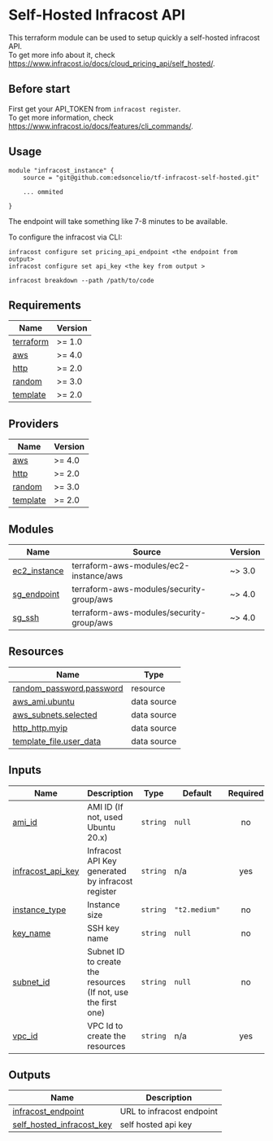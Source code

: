 # Self-Hosted Infracost API

This terraform module can be used to setup quickly a self-hosted infracost API.   
To get more info about it, check https://www.infracost.io/docs/cloud_pricing_api/self_hosted/.


## Before start
First get your API_TOKEN from `infracost register`.   
To get more information, check https://www.infracost.io/docs/features/cli_commands/.

## Usage
```hcl
module "infracost_instance" {
    source = "git@github.com:edsoncelio/tf-infracost-self-hosted.git"

    ... ommited

}
```
The endpoint will take something like 7-8 minutes to be available.

To configure the infracost via CLI:
```shell
infracost configure set pricing_api_endpoint <the endpoint from output>
infracost configure set api_key <the key from output >

infracost breakdown --path /path/to/code
```

## Requirements

| Name | Version |
|------|---------|
| <a name="requirement_terraform"></a> [terraform](#requirement\_terraform) | >= 1.0 |
| <a name="requirement_aws"></a> [aws](#requirement\_aws) | >= 4.0 |
| <a name="requirement_http"></a> [http](#requirement\_http) | >= 2.0 |
| <a name="requirement_random"></a> [random](#requirement\_random) | >= 3.0 |
| <a name="requirement_template"></a> [template](#requirement\_template) | >= 2.0 |

## Providers

| Name | Version |
|------|---------|
| <a name="provider_aws"></a> [aws](#provider\_aws) | >= 4.0 |
| <a name="provider_http"></a> [http](#provider\_http) | >= 2.0 |
| <a name="provider_random"></a> [random](#provider\_random) | >= 3.0 |
| <a name="provider_template"></a> [template](#provider\_template) | >= 2.0 |

## Modules

| Name | Source | Version |
|------|--------|---------|
| <a name="module_ec2_instance"></a> [ec2\_instance](#module\_ec2\_instance) | terraform-aws-modules/ec2-instance/aws | ~> 3.0 |
| <a name="module_sg_endpoint"></a> [sg\_endpoint](#module\_sg\_endpoint) | terraform-aws-modules/security-group/aws | ~> 4.0 |
| <a name="module_sg_ssh"></a> [sg\_ssh](#module\_sg\_ssh) | terraform-aws-modules/security-group/aws | ~> 4.0 |

## Resources

| Name | Type |
|------|------|
| [random_password.password](https://registry.terraform.io/providers/hashicorp/random/latest/docs/resources/password) | resource |
| [aws_ami.ubuntu](https://registry.terraform.io/providers/hashicorp/aws/latest/docs/data-sources/ami) | data source |
| [aws_subnets.selected](https://registry.terraform.io/providers/hashicorp/aws/latest/docs/data-sources/subnets) | data source |
| [http_http.myip](https://registry.terraform.io/providers/hashicorp/http/latest/docs/data-sources/http) | data source |
| [template_file.user_data](https://registry.terraform.io/providers/hashicorp/template/latest/docs/data-sources/file) | data source |

## Inputs

| Name | Description | Type | Default | Required |
|------|-------------|------|---------|:--------:|
| <a name="input_ami_id"></a> [ami\_id](#input\_ami\_id) | AMI ID (If not, used Ubuntu 20.x) | `string` | `null` | no |
| <a name="input_infracost_api_key"></a> [infracost\_api\_key](#input\_infracost\_api\_key) | Infracost API Key generated by infracost register | `string` | n/a | yes |
| <a name="input_instance_type"></a> [instance\_type](#input\_instance\_type) | Instance size | `string` | `"t2.medium"` | no |
| <a name="input_key_name"></a> [key\_name](#input\_key\_name) | SSH key name | `string` | `null` | no |
| <a name="input_subnet_id"></a> [subnet\_id](#input\_subnet\_id) | Subnet ID to create the resources (If not, use the first one) | `string` | `null` | no |
| <a name="input_vpc_id"></a> [vpc\_id](#input\_vpc\_id) | VPC Id to create the resources | `string` | n/a | yes |

## Outputs

| Name | Description |
|------|-------------|
| <a name="output_infracost_endpoint"></a> [infracost\_endpoint](#output\_infracost\_endpoint) | URL to infracost endpoint |
| <a name="output_self_hosted_infracost_key"></a> [self\_hosted\_infracost\_key](#output\_self\_hosted\_infracost\_key) | self hosted api key |
